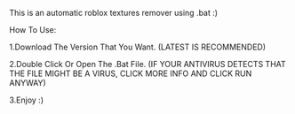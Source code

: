 This is an automatic roblox textures remover using .bat :)

How To Use:

1.Download The Version That You Want. (LATEST IS RECOMMENDED)

2.Double Click Or Open The .Bat File. (IF YOUR ANTIVIRUS DETECTS THAT THE FILE MIGHT BE A VIRUS, CLICK MORE INFO AND CLICK RUN ANYWAY)


3.Enjoy :)
